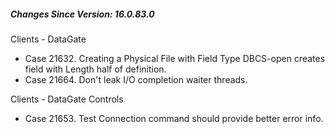 ﻿<h5 id="SinceVersion">Changes Since Version: 16.0.83.0</h5>

<span class="changeNoteHeading"> Clients - DataGate</span>
<ul>
    <li>Case 21632. Creating a Physical File with Field Type DBCS-open creates field with Length half of definition.</li>
    <li>Case 21664. Don't leak I/O completion waiter threads.</li>
</ul>

<span class="changeNoteHeading"> Clients - DataGate Controls</span>
<ul>
    <li>Case 21653. Test Connection command should provide better error info.</li>
</ul>